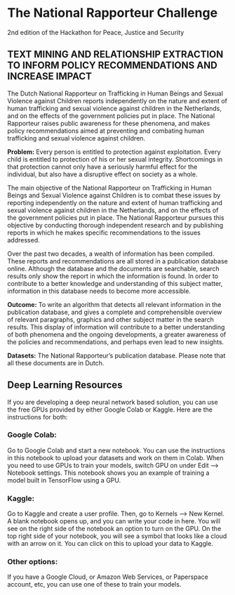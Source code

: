 # The National Rapporteur Challenge
2nd edition of the Hackathon for Peace, Justice and Security

## TEXT MINING AND RELATIONSHIP EXTRACTION TO INFORM POLICY RECOMMENDATIONS AND INCREASE IMPACT
The Dutch National Rapporteur on Trafficking in Human Beings and Sexual Violence against Children reports independently on the nature and extent of human trafficking and sexual violence against children in the Netherlands, and on the effects of the government policies put in place. The National Rapporteur raises public awareness for these phenomena, and makes policy recommendations aimed at preventing and combating human trafficking and sexual violence against children. 

**Problem:** Every person is entitled to protection against exploitation. Every child is entitled to protection of his or her sexual integrity. Shortcomings in that protection cannot only have a seriously harmful effect for the individual, but also have a disruptive effect on society as a whole.

The main objective of the National Rapporteur on Trafficking in Human Beings and Sexual Violence against Children is to combat these issues by reporting independently on the nature and extent of human trafficking and sexual violence against children in the Netherlands, and on the effects of the government policies put in place. The National Rapporteur pursues this objective by conducting thorough independent research and by publishing reports in which he makes specific recommendations to the issues addressed. 

Over the past two decades, a wealth of information has been compiled. These reports and recommendations are all stored in a publication database online. Although the database and the documents are searchable, search results only show the report in which the information is found. In order to contribute to a better knowledge and understanding of this subject matter, information in this database needs to become more accessible.    

**Outcome:** To write an algorithm that detects all relevant information in the publication database, and gives a complete and comprehensible overview of relevant paragraphs, graphics and other subject matter in the search results. This display of information will contribute to a better understanding of both phenomena and the ongoing developments, a greater awareness of the policies and recommendations, and perhaps even lead to new insights.  

**Datasets:** The National Rapporteur’s  publication database. Please note that all these documents are in Dutch.



## Deep Learning Resources
If you are developing a deep neural network based solution, you can use the free GPUs provided by either Google Colab or Kaggle. Here are the instructions for both:

### Google Colab:
Go to Google Colab and start a new notebook. You can use the instructions in this notebook to upload your datasets and work on them in Colab. When you need to use GPUs to train your models, switch GPU on under Edit --> Notebook settings. This notebook shows you an example of training a model built in TensorFlow using a GPU.

### Kaggle:
Go to Kaggle and create a user profile. Then, go to Kernels --> New Kernel. A blank notebook opens up, and you can write your code in here. You will see on the right side of the notebook an option to turn on the GPU. On the top right side of your notebook, you will see a symbol that looks like a cloud with an arrow on it. You can click on this to upload your data to Kaggle.

### Other options:
If you have a Google Cloud, or Amazon Web Services, or Paperspace account, etc, you can use one of these to train your models.
